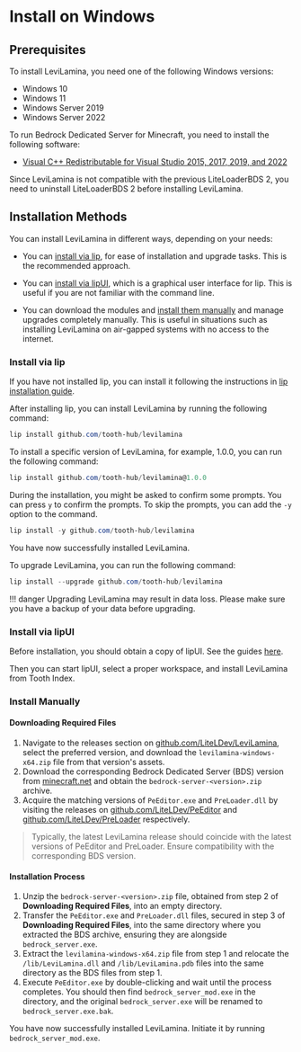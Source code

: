 # Install on Windows

## Prerequisites

To install LeviLamina, you need one of the following Windows versions:

- Windows 10
- Windows 11
- Windows Server 2019
- Windows Server 2022

To run Bedrock Dedicated Server for Minecraft, you need to install the following software:

- [Visual C++ Redistributable for Visual Studio 2015, 2017, 2019, and 2022](https://aka.ms/vs/17/release/vc_redist.x64.exe)

Since LeviLamina is not compatible with the previous LiteLoaderBDS 2, you need to uninstall LiteLoaderBDS 2 before installing LeviLamina.

## Installation Methods

You can install LeviLamina in different ways, depending on your needs:

- You can [install via lip](#install-via-lip), for ease of installation and upgrade tasks. This is the recommended approach.

- You can [install via lipUI](#install-via-lipui), which is a graphical user interface for lip. This is useful if you are not familiar with the command line.

- You can download the modules and [install them manually](#install-manually) and manage upgrades completely manually. This is useful in situations such as installing LeviLamina on air-gapped systems with no access to the internet.

### Install via lip

If you have not installed lip, you can install it following the instructions in [lip installation guide](https://docs.lippkg.com/installation.html).

After installing lip, you can install LeviLamina by running the following command:

```powershell
lip install github.com/tooth-hub/levilamina
```

To install a specific version of LeviLamina, for example, 1.0.0, you can run the following command:

```powershell
lip install github.com/tooth-hub/levilamina@1.0.0
```

During the installation, you might be asked to confirm some prompts. You can press `y` to confirm the prompts. To skip the prompts, you can add the `-y` option to the command.

```powershell
lip install -y github.com/tooth-hub/levilamina
```

You have now successfully installed LeviLamina.

To upgrade LeviLamina, you can run the following command:

```powershell
lip install --upgrade github.com/tooth-hub/levilamina
```

!!! danger
    Upgrading LeviLamina may result in data loss. Please make sure you have a backup of your data before upgrading.

### Install via lipUI

Before installation, you should obtain a copy of lipUI. See the guides [here](https://docs.lippkg.com/lipui_quickstart.html).

Then you can start lipUI, select a proper workspace, and install LeviLamina from Tooth Index.

### Install Manually

#### Downloading Required Files

1. Navigate to the releases section on [github.com/LiteLDev/LeviLamina](https://github.com/LiteLDev/LeviLamina), select the preferred version, and download the `levilamina-windows-x64.zip` file from that version's assets.
2. Download the corresponding Bedrock Dedicated Server (BDS) version from [minecraft.net](https://www.minecraft.net/en-us/download/server/bedrock) and obtain the `bedrock-server-<version>.zip` archive.
3. Acquire the matching versions of `PeEditor.exe` and `PreLoader.dll` by visiting the releases on [github.com/LiteLDev/PeEditor](https://github.com/LiteLDev/PeEditor) and [github.com/LiteLDev/PreLoader](https://github.com/LiteLDev/PreLoader) respectively.

> Typically, the latest LeviLamina release should coincide with the latest versions of PeEditor and PreLoader. Ensure compatibility with the corresponding BDS version.

#### Installation Process

1. Unzip the `bedrock-server-<version>.zip` file, obtained from step 2 of **Downloading Required Files**, into an empty directory.
2. Transfer the `PeEditor.exe` and `PreLoader.dll` files, secured in step 3 of **Downloading Required Files**, into the same directory where you extracted the BDS archive, ensuring they are alongside `bedrock_server.exe`.
3. Extract the `levilamina-windows-x64.zip` file from step 1 and relocate the `/lib/LeviLamina.dll` and `/lib/LeviLamina.pdb` files into the same directory as the BDS files from step 1.
4. Execute `PeEditor.exe` by double-clicking and wait until the process completes. You should then find `bedrock_server_mod.exe` in the directory, and the original `bedrock_server.exe` will be renamed to `bedrock_server.exe.bak`.

You have now successfully installed LeviLamina. Initiate it by running `bedrock_server_mod.exe`.
